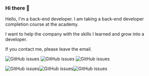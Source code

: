 ### Hi there 👋
Hello, I'm a back-end developer.
I am taking a back-end developer completion course at the academy.

I want to help the company with the skills I learned and grow into a developer.

If you contact me, please leave the email.



![GitHub issues](https://img.shields.io/badge/Java-007396?style=flat-square&logo=Java&logoColor=white) ![GitHub issues](https://img.shields.io/badge/HTML5-E34F26?style=flat-square&logo=HTML5&logoColor=yellow)
![GitHub issues](https://img.shields.io/badge/-CSS3-purple?style=flat-square&logo=CSS3&logoColor=black)





![GitHub issues](https://img.shields.io/badge/-JavaScript-ff69b4?style=flat-square&logo=JavaScript&logoColor=black)![GitHub issues](https://img.shields.io/badge/-MySQL-7DCDA3?style=flat-square&logo=MySQL&logoColor=black)![GitHub issues](https://img.shields.io/badge/-GitHub-181717?style=flat-square&logo=GitHub&logoColor=white)

